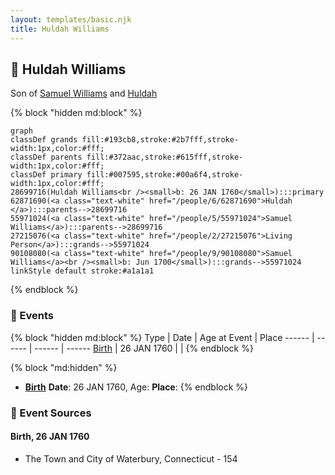 ```yaml
---
layout: templates/basic.njk
title: Huldah Williams
---
```

## 🔵 Huldah Williams

Son of [Samuel Williams](/people/5/55971024) and [Huldah ](/people/6/62871690)

{% block "hidden md:block" %}
```mermaid
graph
classDef grands fill:#193cb8,stroke:#2b7fff,stroke-width:1px,color:#fff;
classDef parents fill:#372aac,stroke:#615fff,stroke-width:1px,color:#fff;
classDef primary fill:#007595,stroke:#00a6f4,stroke-width:1px,color:#fff;
28699716(Huldah Williams<br /><small>b: 26 JAN 1760</small>):::primary
62871690(<a class="text-white" href="/people/6/62871690">Huldah </a>):::parents-->28699716
55971024(<a class="text-white" href="/people/5/55971024">Samuel Williams</a>):::parents-->28699716
27215076(<a class="text-white" href="/people/2/27215076">Living Person</a>):::grands-->55971024
90108080(<a class="text-white" href="/people/9/90108080">Samuel Williams</a><br /><small>b: Jun 1700</small>):::grands-->55971024
linkStyle default stroke:#a1a1a1
```
{% endblock %}

### 📆 Events

{% block "hidden md:block" %}
Type | Date | Age at Event | Place
------ | ------ | ------ | ------
[Birth](#event-event-2) | 26 JAN 1760 |  |
{% endblock %}

{% block "md:hidden" %}
- **[Birth](#event-event-2)**
**Date**: 26 JAN 1760, Age:
**Place**:
{% endblock %}

### 📰 Event Sources

#### <a id="event-event-2"></a> Birth, 26 JAN 1760
* The Town and City of Waterbury, Connecticut  - 154